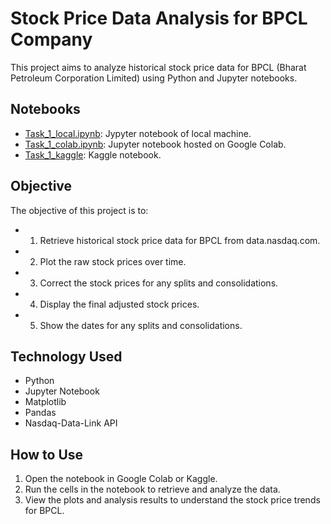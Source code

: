 # Stock Price Data Analysis for BPCL Company

This project aims to analyze historical stock price data for BPCL (Bharat Petroleum Corporation Limited) using Python and Jupyter notebooks.

## Notebooks
- [Task_1_local.ipynb](https://github.com/Viddesh1/stock/blob/main/Task_1_local.ipynb): Jypyter notebook of local machine.
- [Task_1_colab.ipynb](https://colab.research.google.com/drive/10H10H3N9yocnB5Z-xb0ZR6MBCWNtWd4j?usp=sharing): Jupyter notebook hosted on Google Colab.
- [Task_1_kaggle](https://www.kaggle.com/code/viddesh/task-1-kaggle): Kaggle notebook.

## Objective

The objective of this project is to:
- 1) Retrieve historical stock price data for BPCL from data.nasdaq.com.
- 2) Plot the raw stock prices over time.
- 3) Correct the stock prices for any splits and consolidations.
- 4) Display the final adjusted stock prices.
- 5) Show the dates for any splits and consolidations.

## Technology Used

- Python
- Jupyter Notebook
- Matplotlib
- Pandas
- Nasdaq-Data-Link API

## How to Use

1. Open the notebook in Google Colab or Kaggle.
2. Run the cells in the notebook to retrieve and analyze the data.
3. View the plots and analysis results to understand the stock price trends for BPCL.